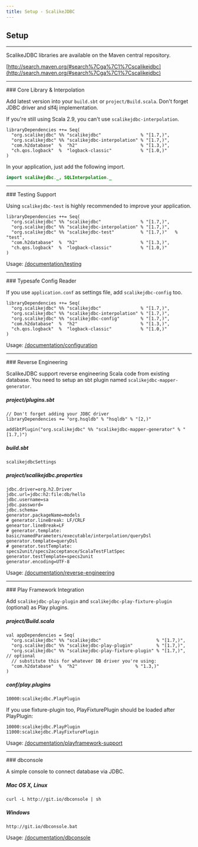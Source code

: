 ```yaml
---
title: Setup - ScalikeJDBC
---
```


## Setup

<hr/>
ScalikeJDBC libraries are available on the Maven central repository.

[http://search.maven.org/#search%7Cga%7C1%7Cscalikejdbc](http://search.maven.org/#search%7Cga%7C1%7Cscalikejdbc)

<hr/>
### Core Library & Interpolation

Add latest version into your `build.sbt` or `project/Build.scala`. Don't forget JDBC driver and slf4j implementation.

If you're still using Scala 2.9, you can't use `scalikejdbc-interpolation`.

```
libraryDependencies ++= Seq(
  "org.scalikejdbc" %% "scalikejdbc"               % "[1.7,)",
  "org.scalikejdbc" %% "scalikejdbc-interpolation" % "[1.7,)",
  "com.h2database"  %  "h2"                        % "[1.3,)",
  "ch.qos.logback"  %  "logback-classic"           % "[1.0,)"
)
```

In your application, just add the following import.

```java
import scalikejdbc._, SQLInterpolation._
```

<hr/>
### Testing Support

Using `scalikejdbc-test` is highly recommended to improve your application.

```
libraryDependencies ++= Seq(
  "org.scalikejdbc" %% "scalikejdbc"               % "[1.7,)",
  "org.scalikejdbc" %% "scalikejdbc-interpolation" % "[1.7,)",
  "org.scalikejdbc" %% "scalikejdbc-test"          % "[1.7,)"   % "test",
  "com.h2database"  %  "h2"                        % "[1.3,)",
  "ch.qos.logback"  %  "logback-classic"           % "[1.0,)"
)
```

Usage: [/documentation/testing](/documentation/testing.html)

<hr/>
### Typesafe Config Reader

If you use `application.conf` as settings file, add `scalikejdbc-config` too.

```
libraryDependencies ++= Seq(
  "org.scalikejdbc" %% "scalikejdbc"               % "[1.7,)",
  "org.scalikejdbc" %% "scalikejdbc-interpolation" % "[1.7,)",
  "org.scalikejdbc" %% "scalikejdbc-config"        % "[1.7,)",
  "com.h2database"  %  "h2"                        % "[1.3,)",
  "ch.qos.logback"  %  "logback-classic"           % "[1.0,)"
)
```

Usage: [/documentation/configuration](/documentation/configuration.html)

<hr/>
### Reverse Engineering

ScalikeJDBC support reverse engineering Scala code from existing database.
You need to setup an sbt plugin named `scalikejdbc-mapper-generator`.

##### project/plugins.sbt

```
// Don't forget adding your JDBC driver
libraryDependencies += "org.hsqldb" % "hsqldb" % "[2,)"

addSbtPlugin("org.scalikejdbc" %% "scalikejdbc-mapper-generator" % "[1.7,)")
```

##### build.sbt

```
scalikejdbcSettings
```

##### project/scalikejdbc.properties

```
jdbc.driver=org.h2.Driver
jdbc.url=jdbc:h2:file:db/hello
jdbc.username=sa
jdbc.password=
jdbc.schema=
generator.packageName=models
# generator.lineBreak: LF/CRLF
geneartor.lineBreak=LF
# generator.template: basic/namedParameters/executable/interpolation/queryDsl
generator.template=queryDsl
# generator.testTemplate: specs2unit/specs2acceptance/ScalaTestFlatSpec
generator.testTemplate=specs2unit
generator.encoding=UTF-8
```

Usage: [/documentation/reverse-engineering](/documentation/reverse-engineering.html)

<hr/>
### Play Framework Integration

Add `scalikejdbc-play-plugin` and `scalikejdbc-play-fixture-plugin` (optional) as Play plugins.

##### project/Build.scala

```
val appDependencies = Seq(
  "org.scalikejdbc" %% "scalikejdbc"                     % "[1.7,)",
  "org.scalikejdbc" %% "scalikejdbc-play-plugin"         % "[1.7,)",
  "org.scalikejdbc" %% "scalikejdbc-play-fixture-plugin" % "[1.7,)", // optional
  // substitute this for whatever DB driver you're using:
  "com.h2database"  %  "h2"                      % "1.3,)"
)
```

##### conf/play.plugins

```
10000:scalikejdbc.PlayPlugin
```

If you use fixture-plugin too, PlayFixturePlugin should be loaded after PlayPlugin:

```
10000:scalikejdbc.PlayPlugin
11000:scalikejdbc.PlayFixturePlugin
```

Usage: [/documentation/playframework-support](/documentation/playframework-support.html)


<hr/>
### dbconsole

A simple console to connect database via JDBC.

##### Mac OS X, Linux

```
curl -L http://git.io/dbconsole | sh
```

##### Windows

```
http://git.io/dbconsole.bat
```

Usage: [/documentation/dbconsole](/documentation/dbconsole.html)
